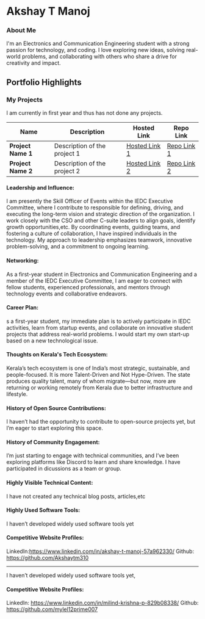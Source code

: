 # Akshay T Manoj

### About Me

I'm an Electronics and Communication Engineering student with a strong passion for technology, and coding. I love exploring new ideas, solving real-world problems, and collaborating with others who share a drive for creativity and impact.



## Portfolio Highlights

### My Projects

I am currently in first year and thus has not done any projects.

| Name                | Description                                                               | Hosted Link                              | Repo Link                                                      |
|---------------------|---------------------------------------------------------------------------|------------------------------------------|----------------------------------------------------------------|
| **Project Name 1**  | Description of the project 1                                              | [Hosted Link 1](https://example.com)    | [Repo Link 1](https://github.com/username/project1)             |
| **Project Name 2**  | Description of the project 2                                              | [Hosted Link 2](https://example.com)    | [Repo Link 2](https://github.com/username/project2)             |

#### Leadership and Influence:

I am presently the Skill Officer of Events within the IEDC Executive Committee, where I contribute to  responsible for defining, driving, and executing the long-term vision and strategic direction of the organization. I work closely with the CSO and other C-suite leaders to align goals, identify growth opportunities,etc. By coordinating events, guiding teams, and fostering a culture of collaboration, I have inspired individuals in the technology. My approach to leadership emphasizes teamwork, innovative problem-solving, and a commitment to ongoing learning.

#### Networking:

As a first-year student in Electronics and Communication Engineering and a member of the IEDC Executive Committee, I am eager to connect with fellow students, experienced professionals, and mentors through technology events and collaborative endeavors.

#### Career Plan:

s a first-year student, my immediate plan is to actively participate in IEDC activities, learn from startup events, and collaborate on innovative student projects that address real-world problems. I would start my own start-up based on a new technological issue.

#### Thoughts on Kerala's Tech Ecosystem:

Kerala’s tech ecosystem is one of India’s most strategic, sustainable, and people-focused. It is more Talent-Driven and Not Hype-Driven. The state produces quality talent, many of whom migrate—but now, more are returning or working remotely from Kerala due to better infrastructure and lifestyle.

#### History of Open Source Contributions:

I haven’t had the opportunity to contribute to open-source projects yet, but I’m eager to start exploring this space.
#### History of Community Engagement:

I’m just starting to engage with technical communities, and I’ve been exploring platforms like Discord to learn and share knowledge. I have participated in dicussions as a team or group.

#### Highly Visible Technical Content:

I have not created any technical blog posts, articles,etc

#### Highly Used Software Tools:

I haven’t developed widely used software tools yet

#### Competitive Website Profiles:

LinkedIn:https://www.linkedin.com/in/akshay-t-manoj-57a962330/
Github: https://github.com/Akshaytm310

---


I haven’t developed widely used software tools yet,

#### Competitive Website Profiles:

LinkedIn: https://www.linkedin.com/in/milind-krishna-p-829b08338/
Github: https://github.com/mylel12prime007
